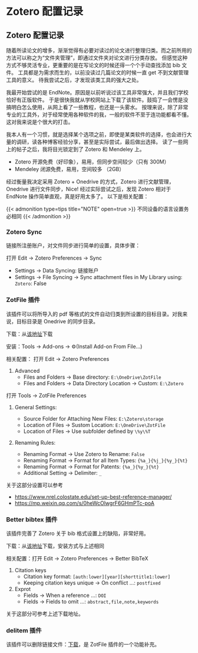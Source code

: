 # Zotero 配置记录


<!--more-->

## Zotero 配置记录

随着所读论文的增多，渐渐觉得有必要对读过的论文进行整理归类。而之前所用的方法可以称之为“文件夹管理”，即通过文件夹对论文进行分类存放。
但感觉这种方式不够灵活专业，更重要的是在写论文的时候还得一个个手动查找添加 bib 文件。
工具都是为需求而生的，以前没读过几篇论文的时候一直 get 不到文献管理工具的意义。
待我尝试之后，才发现该类工具的强大之处。

我最开始尝试的是 EndNote。原因是以前听说过该工具非常强大，并且我们学校恰好有正版软件。
于是很快我就从学校网站上下载了该软件。鼓捣了一会愣是没搞明白怎么使用，从网上看了一些教程，也还是一头雾水。
按理来说，除了非常专业的工具外，对于经常使用各种软件的我，一般的软件不至于连功能都看不懂。
这对我来说是个很大的打击。

我本人有一个习惯，就是选择某个选项之前，即使是某类软件的选择，也会进行大量的调研，读各种博客经验分享，甚至是实际尝试，最后做出选择。
读了一些网上的帖子之后，我将目光锁定到了 Zotero 和 Mendeley 上。

- Zotero 开源免费（好印象），易用，但同步空间较少（只有 300M）
- Mendeley 闭源免费，易用，空间较多 （2GB）

经过衡量我决定采用 Zotero + Onedrive 的方式，Zotero 进行文献管理，Onedrive 进行文件同步，Nice!
经过实际尝试之后，发现 Zotero 相对于 EndNote 操作简单直观，真是好用太多了。
以下是相关配置：

{{< admonition type=tips title="NOTE" open=true >}}
不同设备的语言设置务必相同
{{< /admonition >}}

### Zotero Sync
链接所注册账户，对文件同步进行简单的设置，具体步骤：

打开 Edit -> Zotero Preferences -> Sync
- Settings -> Data Syncing: 链接账户
- Settings -> File Syncing -> Sync attachment files in My Library using: `Zotero`: False

### ZotFile 插件
该插件可以将所导入的 pdf 等格式的文件自动归类到所设置的目标目录。对我来说，目标目录是 Onedrive 的同步目录。

下载：从[该地址](http://zotfile.com/#how-to-install--set-up-zotfile)下载

安装：Tools -> Add-ons -> ⚙(Install Add-on From File...)

相关配置：
打开 Edit -> Zotero Preferences
1. Advanced
    - Files and Folders -> Base directory: `E:\OneDrive\ZotFile`
    - Files and Folders -> Data Directory Location -> Custom: `E:\Zotero`

打开 Tools -> ZotFile Preferences
1. General Settings:
    - Source Folder for Attaching New Files: `E:\Zotero\storage`
    - Location of Files -> Sustom Location: `E:\OneDrive\ZotFile`
    - Location of Files -> Use subfolder defined by `\%y\%T`

2. Renaming Rules:
    - Renaming Format -> Use Zotero to Rename: `False`
    - Renaming Format -> Format for all Item Types: `{%a_}{%j_}{%y_}{%t}`
    - Renaming Format -> Format for Patents: `{%a_}{%y_}{%t}`
    - Additional Setting -> Delimiter: `_`

关于这部分设置可以参考
- https://www.nrel.colostate.edu/set-up-best-reference-manager/
- https://mp.weixin.qq.com/s/0heWcOlwgrF6GHmPTc-poA

### Better bibtex 插件
该插件完善了 Zotero 关于 bib 格式设置上的缺陷，非常好用。

下载：从[该地址](https://retorque.re/zotero-better-bibtex/)下载，安装方式与上述相同

相关配置：打开 Edit -> Zotero Preferences -> Better BibTeX
1. Citation keys
    - Citation key format: `[auth:lower][year][shorttitle1:lower]`
    - Keeping citation keys unique -> On conflict ...: `postfixed`
2. Exprot
    - Fields -> When a reference ...: `DOI`
    - Fields -> Fields to omit ...: `abstract,file,note,keywords`

关于这部分可参考上述下载地址。

### delitem 插件
该插件可以删除链接文件：[下载](https://github.com/redleafnew/delitemwithatt)，是 ZotFile 插件的一个功能补充。


